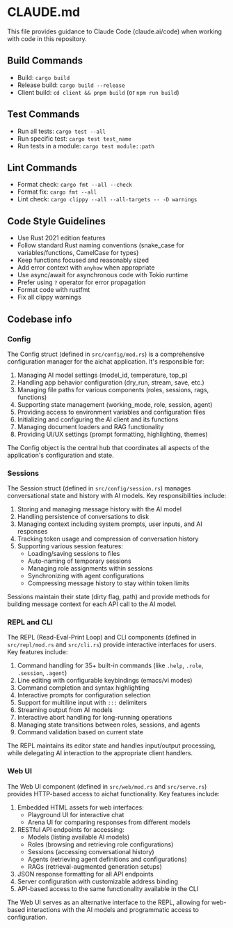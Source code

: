 # CLAUDE.md

This file provides guidance to Claude Code (claude.ai/code) when working with code in this repository.

## Build Commands
- Build: `cargo build`
- Release build: `cargo build --release`
- Client build: `cd client && pnpm build` (or `npm run build`)

## Test Commands
- Run all tests: `cargo test --all`
- Run specific test: `cargo test test_name`
- Run tests in a module: `cargo test module::path`

## Lint Commands
- Format check: `cargo fmt --all --check`
- Format fix: `cargo fmt --all`
- Lint check: `cargo clippy --all --all-targets -- -D warnings`

## Code Style Guidelines
- Use Rust 2021 edition features
- Follow standard Rust naming conventions (snake_case for variables/functions, CamelCase for types)
- Keep functions focused and reasonably sized
- Add error context with `anyhow` when appropriate
- Use async/await for asynchronous code with Tokio runtime
- Prefer using `?` operator for error propagation
- Format code with rustfmt
- Fix all clippy warnings

## Codebase info
### Config
The Config struct (defined in `src/config/mod.rs`) is a comprehensive configuration manager for the aichat application. It's responsible for:

1. Managing AI model settings (model_id, temperature, top_p)
2. Handling app behavior configuration (dry_run, stream, save, etc.)
3. Managing file paths for various components (roles, sessions, rags, functions)
4. Supporting state management (working_mode, role, session, agent)
5. Providing access to environment variables and configuration files
6. Initializing and configuring the AI client and its functions
7. Managing document loaders and RAG functionality
8. Providing UI/UX settings (prompt formatting, highlighting, themes)

The Config object is the central hub that coordinates all aspects of the application's configuration and state.

### Sessions
The Session struct (defined in `src/config/session.rs`) manages conversational state and history with AI models. Key responsibilities include:

1. Storing and managing message history with the AI model
2. Handling persistence of conversations to disk
3. Managing context including system prompts, user inputs, and AI responses
4. Tracking token usage and compression of conversation history
5. Supporting various session features:
   - Loading/saving sessions to files
   - Auto-naming of temporary sessions
   - Managing role assignments within sessions
   - Synchronizing with agent configurations
   - Compressing message history to stay within token limits

Sessions maintain their state (dirty flag, path) and provide methods for building message context for each API call to the AI model.

### REPL and CLI
The REPL (Read-Eval-Print Loop) and CLI components (defined in `src/repl/mod.rs` and `src/cli.rs`) provide interactive interfaces for users. Key features include:

1. Command handling for 35+ built-in commands (like `.help`, `.role`, `.session`, `.agent`)
2. Line editing with configurable keybindings (emacs/vi modes)
3. Command completion and syntax highlighting
4. Interactive prompts for configuration selection
5. Support for multiline input with `:::` delimiters
6. Streaming output from AI models
7. Interactive abort handling for long-running operations
8. Managing state transitions between roles, sessions, and agents
9. Command validation based on current state

The REPL maintains its editor state and handles input/output processing, while delegating AI interaction to the appropriate client handlers.

### Web UI
The Web UI component (defined in `src/web/mod.rs` and `src/serve.rs`) provides HTTP-based access to aichat functionality. Key features include:

1. Embedded HTML assets for web interfaces:
   - Playground UI for interactive chat
   - Arena UI for comparing responses from different models
2. RESTful API endpoints for accessing:
   - Models (listing available AI models)
   - Roles (browsing and retrieving role configurations)
   - Sessions (accessing conversational history)
   - Agents (retrieving agent definitions and configurations)
   - RAGs (retrieval-augmented generation setups)
3. JSON response formatting for all API endpoints
4. Server configuration with customizable address binding
5. API-based access to the same functionality available in the CLI

The Web UI serves as an alternative interface to the REPL, allowing for web-based interactions with the AI models and programmatic access to configuration.
